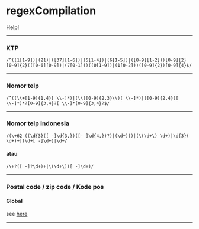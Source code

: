 # regexCompilation
Help!
<hr />

### KTP 
```/^((1[1-9])|(21)|([37][1-6])|(5[1-4])|(6[1-5])|([8-9][1-2]))[0-9]{2}[0-9]{2}(([0-6][0-9])|(7[0-1]))((0[1-9])|(1[0-2]))([0-9]{2})[0-9]{4}$/```
<hr />

### Nomor telp
```/^((\\+[1-9]{1,4}[ \\-]*)|(\\([0-9]{2,3}\\)[ \\-]*)|([0-9]{2,4})[ \\-]*)*?[0-9]{3,4}?[ \\-]*[0-9]{3,4}?$/```
<hr />

### Nomor telp indonesia
```/(\+62 ((\d{3}([ -]\d{3,})([- ]\d{4,})?)|(\d+)))|(\(\d+\) \d+)|\d{3}( \d+)+|(\d+[ -]\d+)|\d+/```
#### atau
```/\+?([ -]?\d+)+|\(\d+\)([ -]\d+)/```
<hr />

### Postal code / zip code / Kode pos
#### Global
see <a href='https://gist.github.com/jamesbar2/1c677c22df8f21e869cca7e439fc3f5b' target='_blank'>here</a>
<hr />
